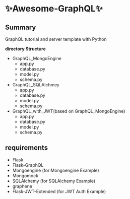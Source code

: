 #  ✨Awesome-GraphQL✨

## Summary
GraphQL tutorial and server template with Python

**directory Structure**
- GraphQL_MongoEngine
  - app.py
  - database.py
  - model.py
  - schema.py
- GraphQL_SQLAlchmey
  - app.py
  - database.py
  - model.py
  - schema.py
- GraphQL_with_JWT(based on GraphQL_MongoEngine) 
  - app.py
  - database.py
  - model.py
  - schema.py
  
## requirements
- Flask
- Flask-GraphQL
- Mongoengine (for Mongoengine Example)
- Mongomock
- SQLAlchemy (for SQLAlchemy Example)
- graphene
- Flask-JWT-Extended (for JWT Auth Example)
